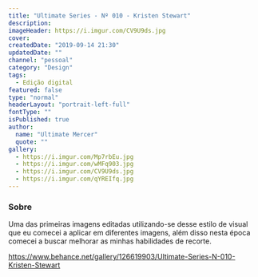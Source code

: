 ```yaml
---
title: "Ultimate Series - Nº 010 - Kristen Stewart"
description:
imageHeader: https://i.imgur.com/CV9U9ds.jpg
cover:
createdDate: "2019-09-14 21:30"
updatedDate: ""
channel: "pessoal"
category: "Design"
tags:
  - Edição digital
featured: false
type: "normal"
headerLayout: "portrait-left-full"
fontType: ""
isPublished: true
author:
  name: "Ultimate Mercer"
  quote: ""
gallery:
  - https://i.imgur.com/Mp7rbEu.jpg
  - https://i.imgur.com/wMFq903.jpg
  - https://i.imgur.com/CV9U9ds.jpg
  - https://i.imgur.com/qYREIfq.jpg
---
```


### Sobre

Uma das primeiras imagens editadas utilizando-se desse estilo de visual que eu comecei a aplicar em diferentes imagens, além disso nesta época comecei a buscar melhorar as minhas habilidades de recorte.

https://www.behance.net/gallery/126619903/Ultimate-Series-N-010-Kristen-Stewart
